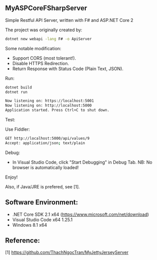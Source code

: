 ## MyASPCoreFSharpServer
Simple Restful API Server, written with F# and ASP.NET Core 2

The project was originally created by:

```bash
dotnet new webapi -lang F# -o ApiServer
```

Some notable modification:

* Support CORS (most tolerant!).
* Disable HTTPS Redirection.
* Return Response with Status Code (Plain Text, JSON).

Run:

```bash
dotnet build
dotnet run
```

```bash
Now listening on: https://localhost:5001
Now listening on: http://localhost:5000
Application started. Press Ctrl+C to shut down.
```

Test:

Use Fiddler:

```bash
GET http://localhost:5000/api/values/9
Accept: application/json; text/plain
```

Debug:

* In Visual Studio Code, click "Start Debugging" in Debug Tab. NB: No browser is automatically loaded!

Enjoy!

Also, if Java/JRE is prefered, see [1].

## Software Environment:

* .NET Core SDK 2.1 x64 (https://www.microsoft.com/net/download)
* Visual Studio Code x64 1.25.1
* Windows 8.1 x64

## Reference:

[1] https://github.com/ThachNgocTran/MyJettyJerseyServer
